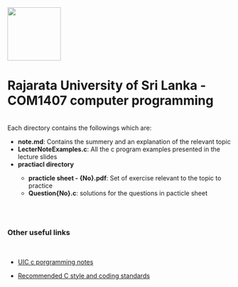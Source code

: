 <img src="https://user-images.githubusercontent.com/61581197/98168939-5f608c00-1f11-11eb-8fc1-9d3233540e4b.png" width="120" hieght="190">

# Rajarata University of Sri Lanka - COM1407 computer programming   
<br>
Each directory contains the followings which are:  
<ul>
<li><b>note.md</b>: Contains the summery and an explanation of the relevant topic</li>
<li><b>LecterNoteExamples.c</b>: All the c program examples presented in the lecture slides</li>
<li><b>practiacl directory</b></li>
<ul>
<li><b>practicle sheet - {No}.pdf</b>: Set of exercise relevant to the topic to practice </li>
<li><b>Question{No}.c</b>: solutions for the questions in pacticle sheet </li>
</ul>
</ul>
<br> 

# 

### Other useful links 
<br>

*  [UIC c porgramming notes](https://www2.cs.uic.edu/~jbell/CourseNotes/C_Programming)

*  [Recommended C style and coding standards](https://www.doc.ic.ac.uk/lab/cplus/cstyle.html) 
